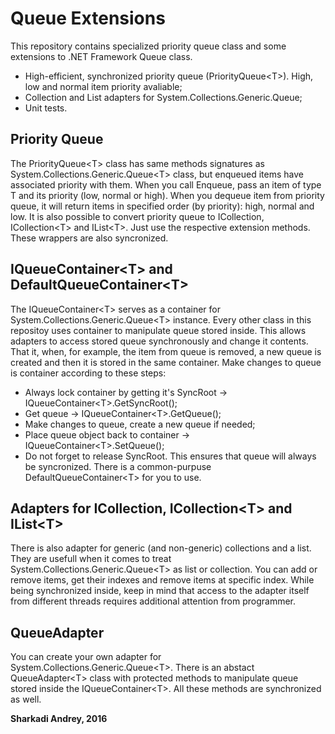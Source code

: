 # Queue Extensions
This repository contains specialized priority queue class and some extensions to .NET Framework Queue class.
* High-efficient, synchronized priority queue (PriorityQueue\<T\>). High, low and normal item priority avaliable;
* Collection and List adapters for System.Collections.Generic.Queue<T>;
* Unit tests.

## Priority Queue
The PriorityQueue\<T\> class has same methods signatures as System.Collections.Generic.Queue\<T\> class, but enqueued items have associated priority with them. When you call Enqueue, pass an item of type T and its priority (low, normal or high). When you dequeue item from priority queue, it will return items in specified order (by priority): high, normal and low.
It is also possible to convert priority queue to ICollection, ICollection\<T\> and IList\<T\>. Just use the respective extension methods. These wrappers are also syncronized.

## IQueueContainer\<T\> and DefaultQueueContainer\<T\>
The IQueueContainer\<T\> serves as a container for System.Collections.Generic.Queue\<T\> instance. Every other class in this repositoy uses container to manipulate queue stored inside. This allows adapters to access stored queue synchronously and change it contents. That it, when, for example, the item from queue is removed, a new queue is created and then it is stored in the same container. Make changes to queue is container according to these steps:
* Always lock container by getting it's SyncRoot -> IQueueContainer\<T\>.GetSyncRoot();
* Get queue -> IQueueContainer\<T\>.GetQueue();
* Make changes to queue, create a new queue if needed;
* Place queue object back to container -> IQueueContainer\<T\>.SetQueue();
* Do not forget to release SyncRoot.
This ensures that queue will always be syncronized. There is a common-purpuse DefaultQueueContainer\<T\> for you to use.

## Adapters for ICollection, ICollection\<T\> and IList\<T\>
There is also adapter for generic (and non-generic) collections and a list. They are usefull when it comes to treat System.Collections.Generic.Queue\<T\> as list or collection. You can add or remove items, get their indexes and remove items at specific index. While being synchronized inside, keep in mind that access to the adapter itself from different threads requires additional attention from programmer.

## QueueAdapter<T>
You can create your own adapter for System.Collections.Generic.Queue\<T\>. There is an abstact QueueAdapter\<T\> class with protected methods to manipulate queue stored inside the IQueueContainer\<T\>. All these methods are synchronized as well.

**Sharkadi Andrey, 2016**
